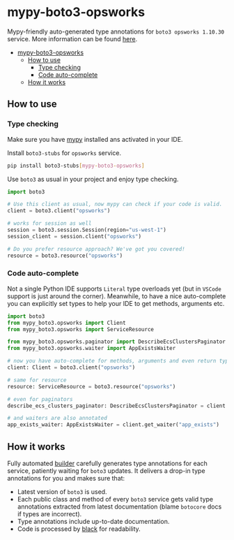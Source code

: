# mypy-boto3-opsworks

Mypy-friendly auto-generated type annotations for `boto3 opsworks 1.10.30` service.
More information can be found [here](https://github.com/vemel/mypy_boto3).

- [mypy-boto3-opsworks](#mypy-boto3-opsworks)
  - [How to use](#how-to-use)
    - [Type checking](#type-checking)
    - [Code auto-complete](#code-auto-complete)
  - [How it works](#how-it-works)

## How to use

### Type checking

Make sure you have [mypy](https://github.com/python/mypy) installed ans activated in your IDE.

Install `boto3-stubs` for `opsworks` service.

```bash
pip install boto3-stubs[mypy-boto3-opsworks]
```

Use `boto3` as usual in your project and enjoy type checking.

```python
import boto3

# Use this client as usual, now mypy can check if your code is valid.
client = boto3.client("opsworks")

# works for session as well
session = boto3.session.Session(region="us-west-1")
session_client = session.client("opsworks")

# Do you prefer resource approach? We've got you covered!
resource = boto3.resource("opsworks")
```

### Code auto-complete

Not a single Python IDE supports `Literal` type overloads yet (but in `VSCode` support is just around the corner).
Meanwhile, to have a nice auto-complete you can explicitly set types to help your IDE to get methods, arguments etc.

```python
import boto3
from mypy_boto3.opsworks import Client
from mypy_boto3.opsworks import ServiceResource

from mypy_boto3.opsworks.paginator import DescribeEcsClustersPaginator
from mypy_boto3.opsworks.waiter import AppExistsWaiter

# now you have auto-complete for methods, arguments and even return types
client: Client = boto3.client("opsworks")

# same for resource
resource: ServiceResource = boto3.resource("opsworks")

# even for paginators
describe_ecs_clusters_paginator: DescribeEcsClustersPaginator = client.get_paginator("describe_ecs_clusters")

# and waiters are also annotated
app_exists_waiter: AppExistsWaiter = client.get_waiter("app_exists")
```

## How it works

Fully automated [builder](https://github.com/vemel/mypy_boto3) carefully generates
type annotations for each service, patiently waiting for `boto3` updates. It delivers
a drop-in type annotations for you and makes sure that:

- Latest version of `boto3` is used.
- Each public class and method of every `boto3` service gets valid type annotations
  extracted from latest documentation (blame `botocore` docs if types are incorrect).
- Type annotations include up-to-date documentation.
- Code is processed by [black](https://github.com/psf/black) for readability.